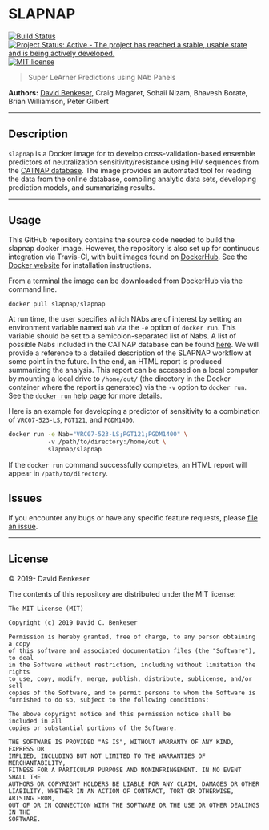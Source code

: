 
# SLAPNAP

[![Build
Status](https://travis-ci.com/benkeser/slapnap.svg?token=WgmsWkd2hyf88ZxhK8bp&branch=master)](https://travis-ci.com/benkeser/slapnap)
[![Project Status: Active - The project has reached a stable, usable
state and is being actively
developed.](http://www.repostatus.org/badges/latest/active.svg)](http://www.repostatus.org/#active)
[![MIT
license](http://img.shields.io/badge/license-MIT-brightgreen.svg)](http://opensource.org/licenses/MIT)
<!-- [![DOI](https://zenodo.org/badge/75324341.svg)](https://zenodo.org/badge/latestdoi/75324341) -->

> Super LeArner Predictions using NAb Panels

**Authors:** [David Benkeser](https://www.github.com/benkeser/), Craig
Magaret, Sohail Nizam, Bhavesh Borate, Brian Williamson, Peter Gilbert

-----

## Description

`slapnap` is a Docker image for to develop cross-validation-based
ensemble predictors of neutralization sensitivity/resistance using HIV
sequences from the [CATNAP database](http://www.hiv.lanl.gov/). The
image provides an automated tool for reading the data from the online
database, compiling analytic data sets, developing prediction models,
and summarizing results.

-----

## Usage

This GitHub repository contains the source code needed to build the
slapnap docker image. However, the repository is also set up for
continuous integration via Travis-CI, with built images found on
[DockerHub](https://cloud.docker.com/u/slapnap/repository/docker/slapnap/slapnap).
See the [Docker
website](https://docs.docker.com/docker-for-windows/install/) for
installation instructions.

From a terminal the image can be downloaded from DockerHub via the
command line.

``` bash
docker pull slapnap/slapnap
```

At run time, the user specifies which NAbs are of interest by setting an
environment variable named `Nab` via the `-e` option of `docker run`.
This variable should be set to a semicolon-separated list of Nabs. A
list of possible Nabs included in the CATNAP database can be found
[here](https://www.hiv.lanl.gov/components/sequence/HIV/neutralization/main.comp).
We will provide a reference to a detailed description of the SLAPNAP
workflow at some point in the future. In the end, an HTML report is
produced summarizing the analysis. This report can be accessed on a
local computer by mounting a local drive to `/home/out/` (the directory
in the Docker container where the report is generated) via the `-v`
option to `docker run`. See the [`docker run` help
page](https://docs.docker.com/engine/reference/run/) for more details.

Here is an example for developing a predictor of sensitivity to a
combination of `VRC07-523-LS`, `PGT121`, and `PGDM1400`.

``` bash
docker run -e Nab="VRC07-523-LS;PGT121;PGDM1400" \ 
           -v /path/to/directory:/home/out \ 
           slapnap/slapnap 
```

If the `docker run` command successfully completes, an HTML report will
appear in `/path/to/directory`.

## Issues

If you encounter any bugs or have any specific feature requests, please
[file an issue](https://github.com/benkeser/slapnap/issues).

-----

## License

© 2019- David Benkeser

The contents of this repository are distributed under the MIT license:

    The MIT License (MIT)
    
    Copyright (c) 2019 David C. Benkeser
    
    Permission is hereby granted, free of charge, to any person obtaining a copy
    of this software and associated documentation files (the "Software"), to deal
    in the Software without restriction, including without limitation the rights
    to use, copy, modify, merge, publish, distribute, sublicense, and/or sell
    copies of the Software, and to permit persons to whom the Software is
    furnished to do so, subject to the following conditions:
    
    The above copyright notice and this permission notice shall be included in all
    copies or substantial portions of the Software.
    
    THE SOFTWARE IS PROVIDED "AS IS", WITHOUT WARRANTY OF ANY KIND, EXPRESS OR
    IMPLIED, INCLUDING BUT NOT LIMITED TO THE WARRANTIES OF MERCHANTABILITY,
    FITNESS FOR A PARTICULAR PURPOSE AND NONINFRINGEMENT. IN NO EVENT SHALL THE
    AUTHORS OR COPYRIGHT HOLDERS BE LIABLE FOR ANY CLAIM, DAMAGES OR OTHER
    LIABILITY, WHETHER IN AN ACTION OF CONTRACT, TORT OR OTHERWISE, ARISING FROM,
    OUT OF OR IN CONNECTION WITH THE SOFTWARE OR THE USE OR OTHER DEALINGS IN THE
    SOFTWARE.
